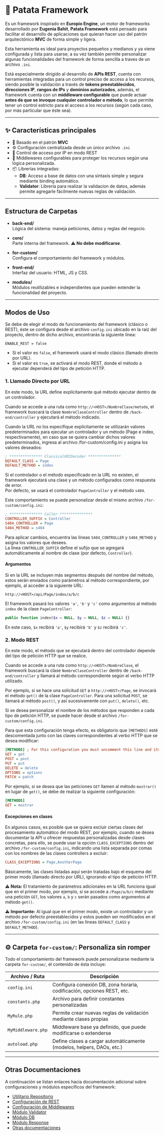 # 🥔 Patata Framework

Es un framework inspirado en **Europio Engine**, un motor de frameworks desarrollado por **Eugenia Bahit**, **Patata Framework** está pensado para facilitar el desarrollo de aplicaciones que quieran hacer uso del patrón arquitectónico **MVC** de forma simple y ligera.

Esta herramienta es ideal para proyectos pequeños y medianos y ya viene configurada y lista para usarse; a su vez también permite personalizar algunas funcionalidades del framework de forma sencilla a traves de un archivo `.ini`.

Está especialmente dirigido al desarrollo de **APIs REST**, cuenta con herramientas integradas para un control preciso de acceso a los recursos, siendo posible la validación a través de **tokens preestablecidos**, **direcciones IP**, **rangos de IPs** y **dominios autorizados**, además, el framework cuenta con un **middleware configurable** que puede actuar **antes de que se invoque cualquier controlador o método**, lo que permite tener un control estricto para el acceso a los recursos (según cada caso, por más particular que éste sea).

---

## ✨ Características principales

- 🧠 Basado en el patrón **MVC**
- ⚙️ Configuración centralizada desde un único archivo `.ini`
- 🔐 Control de acceso por IP en modo REST
- 🧩 Middlewares configurables para proteger los recursos según una lógica personalizada.
- 📦 Librerías integradas:
  - **DB**: Acceso a base de datos con una sintaxis simple y segura mediante binding automático.
  - **Validator**: Librería para realizar la validacíon de datos, además permite agregarle fácilmente nuevas reglas de validación.

---

## Estructura de Carpetas

- **back-end/**  
  Lógica del sistema: maneja peticiones, datos y reglas del negocio.  

- **core/**  
  Parte interna del framework. ⚠️ **No debe modificarse**.

- **for-custom/**  
  Configura el comportamiento del framework y módulos.

- **front-end/**  
  Interfaz del usuario: HTML, JS y CSS.  

- **modules/**  
  Módulos reutilizables e independientes que pueden extender la funcionalidad del proyecto.

---

## Modos de Uso

Se debe de elegir el modo de funcionamiento del framework (clásico o REST), éste se configura desde el archivo `config.ini` ubicado en la raíz del proyecto, dentro de dicho archivo, encontrarás la siguiente línea:

```
ENABLE_REST = false
```

- Si el valor es `false`, el framework usará el modo clásico (llamado directo por URL).
- Si el valor es `true`, se activará el modo REST, donde el método a ejecutar dependerá del tipo de petición HTTP.


### 1. Llamado Directo por URL

En este modo, la URL define explícitamente qué método ejecutar dentro de un controlador.

Cuando se accede a una ruta como `http://<HOST>/NombreClase/metodo`, el framework buscará la clase `NombreClaseController` dentro de `/back-end/controller` y ejecutará el método indicado.

Cuando la URL no los especifique explícitamente se utilizarán valores predeterminados para ejecutar un controlador y un método (Page e index, respectivamente), en caso que se quiera cambiar dichos valores predeterminados, ingresa al archivo /for-custom/config.ini y asigna los valores deseados:

```ini
; *************** ClassicalURIDecoder ***************
DEFAULT_CLASS = Page
DEFAULT_METHOD = index
```

Si el controlador o el método especificado en la URL no existen, el framework ejecutará una clase y un método configurados como respuesta de error.  
Por defecto, se usará el controlador `PageController` y el método `s404`.

Este comportamiento se puede personalizar desde el mismo archivo `/for-custom/config.ini`:

```ini
; *************** Caller ***************
CONTROLLER_SUFFIX = Controller
S404_CONTROLLER = Page
S404_METHOD = s404
```

Para aplicar cambios, encuentra las líneas `S404_CONTROLLER` y `S404_METHOD` y asigna los valores que desees.  
La línea `CONTROLLER_SUFFIX` define el sufijo que se agregará automáticamente al nombre de clase (por defecto, `Controller`).

#### Argumentos

Si en la URL se incluyen más segmentos después del nombre del método, estos serán enviados como parámetros al método correspondiente, por ejemplo, al acceder a la siguiente URL:

```
http://<HOST>/api/Page/index/a/b/c
```

El framework pasará los valores `'a'`, `'b'` y `'c'` como argumentos al método `index` de la clase `PageController`:

```php
public function index($x = NULL, $y = NULL, $z = NULL) {}
```

En este caso, `$x` recibirá `'a'`, `$y` recibirá `'b'` y `$z` recibirá `'c'`.

### 2. Modo REST

En este modo, el método que se ejecutará dentro del controlador depende del tipo de petición HTTP que se realice.

Cuando se accede a una ruta como `http://<HOST>/NombreClase`, el framework buscará la clase `NombreClaseController` dentro de `/back-end/controller` y llamará al método correspondiente según el verbo HTTP utilizado.

Por ejemplo, si se hace una solicitud `GET` a `http://<HOST>/Page`, se invocará el método `get()` de la clase `PageController`. Para una solicitud `POST`, se llamará al método `post()`, y así sucesivamente con `put()`, `delete()`, etc.

Si se desea personalizar el nombre de los métodos que responden a cada tipo de petición HTTP, se puede hacer desde el archivo `/for-custom/config.ini`.

Para que esta configuración tenga efecto, es obligatorio que `[METHODS]` esté descomentada junto con las claves correspondientes al verbo HTTP que se desea modificar:

```ini
[METHODS] ; For this configuration you must uncomment this line and its related keys
GET = get
POST = post
PUT = put
DELETE = delete
OPTIONS = options
PATCH = patch
```

Por ejemplo, si se desea que las peticiones `GET` llamen al método `mostrar()` en lugar de `get()`, se debe de realizar la siguiente configuración:

```ini
[METHODS]
GET = mostrar
```

#### Excepciones en clases

En algunos casos, es posible que se quiera excluir ciertas clases del procesamiento automático del modo REST, por ejemplo, cuando se desea documentar la API u ofrecer respuestas personalizadas desde clases concretas, para ello, se puede usar la opción `CLASS_EXCEPTIONS` dentro del archivo `/for-custom/config.ini`, indicando una lista separada por comas con los nombres de las clases controllers a excluir:

```ini
CLASS_EXCEPTIONS = Page,AnotherPage
```

Básicamente, las clases listadas aquí serán tratadas bajo el esquema del primer modo (llamado directo por URL), ignorando el tipo de petición HTTP.

⚠️ **Nota:** El tratamiento de parámetros adicionales en la URL funciona igual que en el primer modo, por ejemplo, si se accede a `/Page/a/b/c` mediante una petición `GET`, los valores `a`, `b` y `c` serán pasados como argumentos al método `get()`.

⚠️ **Importante:** Al igual que en el primer modo, existe un controlador y un método por defecto preestablecidos y estos pueden ser modificados en el archivo `/for-custom/config.ini` (en las líneas `DEFAULT_CLASS` y `DEFAULT_METHOD`).

---

## ⚙️ Carpeta `for-custom/`: Personaliza sin romper

Todo el comportamiento del framework puede personalizarse mediante la carpeta `for-custom/`, el contenido de ésta incluye:

| Archivo / Ruta         | Descripción                                                            |
|------------------------|-------------------------------------------------------------------------|
| `config.ini`           | Configura conexión DB, zona horaria, codificación, opciones REST, etc.     |
| `constants.php`        | Archivo para definir constantes personalizadas                         |
| `MyRule.php`           | Permite crear nuevas reglas de validación mediante clases propias      |
| `MyMiddleware.php`     | Middleware base ya definido, que puede modificarse o extenderse        |
| `autoload.php`         | Define clases a cargar automáticamente (modelos, helpers, DAOs, etc.)  |

---

## Otras Documentaciones

A continuación se listan enlaces hacia documentación adicional sobre configuraciones y módulos específicos del framework:

- [Utilitario Repositorio](docs/repository.md)
- [Configuración de REST](docs/rest.md)
- [Configuración de Middlewares](docs/middlewares.md)
- [Módulo Validator](docs/validator.md)
- [Módulo DB](docs/db.md)
- [Módulo Response](docs/response.md)
- [Otras documentaciones](docs/otros.md)